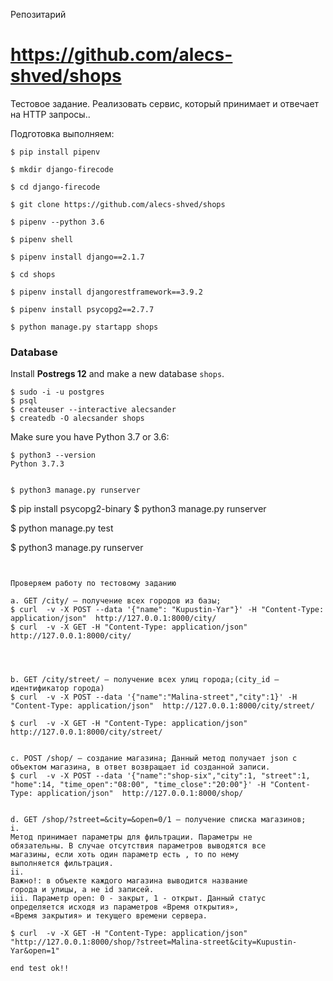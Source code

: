 Репозитарий

# https://github.com/alecs-shved/shops

Тестовое задание. Реализовать сервис, который принимает и отвечает на HTTP запросы..


Подготовка выполняем:

```
$ pip install pipenv

$ mkdir django-firecode

$ cd django-firecode

$ git clone https://github.com/alecs-shved/shops

$ pipenv --python 3.6

$ pipenv shell

$ pipenv install django==2.1.7

$ cd shops

$ pipenv install djangorestframework==3.9.2

$ pipenv install psycopg2==2.7.7

$ python manage.py startapp shops

```
### Database

Install **Postregs 12** and make a new database `shops`.

```
$ sudo -i -u postgres
$ psql
$ createuser --interactive alecsander
$ createdb -O alecsander shops

```
Make sure you have Python 3.7 or 3.6:
```
$ python3 --version
Python 3.7.3
```
```

$ python3 manage.py runserver
```
$ pip install psycopg2-binary
$ python3 manage.py runserver

$ python manage.py test

$ python3 manage.py runserver
```


Проверяем работу по тестовому заданию

a. GET /city/ — получение всех городов из базы;
$ curl  -v -X POST --data '{"name": "Kupustin-Yar"}' -H "Content-Type: application/json"  http://127.0.0.1:8000/city/
$ curl  -v -X GET -H "Content-Type: application/json"  http://127.0.0.1:8000/city/




b. GET /city/street/ — получение всех улиц города;(city_id —
идентификатор города)
$ curl  -v -X POST --data '{"name":"Malina-street","city":1}' -H "Content-Type: application/json"  http://127.0.0.1:8000/city/street/

$ curl  -v -X GET -H "Content-Type: application/json"  http://127.0.0.1:8000/city/street/


c. POST /shop/ — создание магазина; Данный метод получает json c
объектом магазина, в ответ возвращает id созданной записи.
$ curl  -v -X POST --data '{"name":"shop-six","city":1, "street":1, "home":14, "time_open":"08:00", "time_close":"20:00"}' -H "Content-Type: application/json"  http://127.0.0.1:8000/shop/


d. GET /shop/?street=&city=&open=0/1 — получение списка магазинов;
i.
Метод принимает параметры для фильтрации. Параметры не
обязательны. В случае отсутствия параметров выводятся все
магазины, если хоть один параметр есть , то по нему
выполняется фильтрация.
ii.
Важно!: в объекте каждого магазина выводится название
города и улицы, а не id записей.
iii. Параметр open: 0 - закрыт, 1 - открыт. Данный статус
определяется исходя из параметров «Время открытия»,
«Время закрытия» и текущего времени сервера.

$ curl  -v -X GET -H "Content-Type: application/json" "http://127.0.0.1:8000/shop/?street=Malina-street&city=Kupustin-Yar&open=1"

end test ok!!